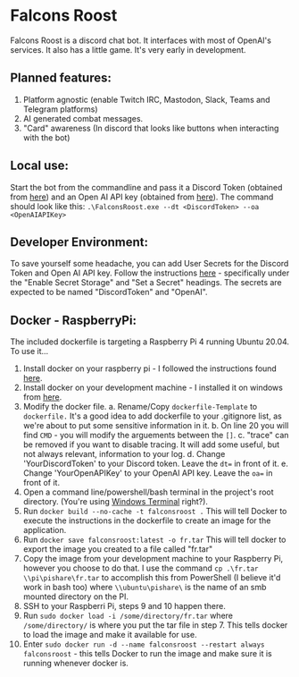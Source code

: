 ﻿# Falcons Roost 
 Falcons Roost is a discord chat bot. It interfaces with most of OpenAI's services. It also has a little game. It's very early in development.

## Planned features:
1. Platform agnostic (enable Twitch IRC, Mastodon, Slack, Teams and Telegram platforms)
2. AI generated combat messages.
3. "Card" awareness (In discord that looks like buttons when interacting with the bot)

## Local use: 
Start the bot from the commandline and pass it a Discord Token (obtained from [here](https://discord.com/developers/applications)) and an Open AI API key (obtained from [here](https://platform.openai.com/account/api-keys)). 
The command should look like this: `.\FalconsRoost.exe --dt <DiscordToken> --oa <OpenAIAPIKey>`

## Developer Environment:
To save yourself some headache, you can add User Secrets for the Discord Token and Open AI API key. Follow the instructions [here](https://learn.microsoft.com/en-us/aspnet/core/security/app-secrets?view=aspnetcore-7.0&tabs=windows) - specifically under the "Enable Secret Storage" and "Set a Secret" headings. The secrets are expected to be named "DiscordToken" and "OpenAI". 

## Docker - RaspberryPi:
The included dockerfile is targeting a Raspberry Pi 4 running Ubuntu 20.04. To use it...
1. Install docker on your raspberry pi - I followed the instructions found [here](https://phoenixnap.com/kb/docker-on-raspberry-pi).
2. Install docker on your development machine - I installed it on windows from [here](https://www.docker.com/).
3. Modify the docker file.
	a. Rename/Copy `dockerfile-Template` to `dockerfile.` It's a good idea to add dockerfile to your .gitignore list, as we're about to put some sensitive information in it.
	b. On line 20 you will find `CMD` - you will modify the arguements between the `[]`.
	c. "trace" can be removed if you want to disable tracing. It will add some useful, but not always relevant, information to your log.
	d. Change 'YourDiscordToken' to your Discord token. Leave the `dt=` in front of it.
	e. Change 'YourOpenAPIKey' to your OpenAI API key. Leave the `oa=` in front of it.
4. Open a command line/powershell/bash terminal in the project's root directory. (You're using [Windows Terminal](https://www.microsoft.com/store/productId/9N0DX20HK701) right?).
5. Run `docker build --no-cache -t falconsroost .` This will tell Docker to execute the instructions in the dockerfile to create an image for the application.
6. Run `docker save falconsroost:latest -o fr.tar` This will tell docker to export the image you created to a file called "fr.tar"
7. Copy the image from your development machine to your Raspberry Pi, however you choose to do that. I use the command `cp .\fr.tar \\pi\pishare\fr.tar` to accomplish this from PowerShell (I believe it'd work in bash too) where `\\ubuntu\pishare\` is the name of an smb mounted directory on the PI.
8. SSH to your Raspberri Pi, steps 9 and 10 happen there.
9. Run `sudo docker load -i /some/directory/fr.tar` where `/some/directory/` is where you put the tar file in step 7. This tells docker to load the image and make it available for use.
10. Enter `sudo docker run -d --name falconsroost --restart always falconsroost` - this tells Docker to run the image and make sure it is running whenever docker is.
